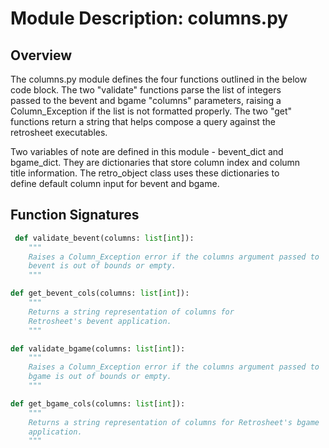 # Module Description:  columns.py<br/>

## Overview<br/>

The columns.py module defines the four functions outlined in the below<br/>
code block.  The two "validate" functions parse the list of integers<br/>
passed to the bevent and bgame "columns" parameters, raising a<br/>
Column_Exception if the list is not formatted properly.  The two "get"<br/>
functions return a string that helps compose a query against the<br/>
retrosheet executables.<br/>

Two variables of note are defined in this module - bevent_dict and<br/>
bgame_dict.  They  are dictionaries that store column index and column<br/>
title information.  The retro_object class uses these dictionaries to<br/>
define default column input for bevent and bgame.<br/>

## Function Signatures<br/>

```python
 def validate_bevent(columns: list[int]):
    """
    Raises a Column_Exception error if the columns argument passed to
    bevent is out of bounds or empty.
    """

def get_bevent_cols(columns: list[int]):
    """
    Returns a string representation of columns for 
    Retrosheet's bevent application.
    """

def validate_bgame(columns: list[int]):
    """
    Raises a Column_Exception error if the columns argument passed to
    bgame is out of bounds or empty.
    """

def get_bgame_cols(columns: list[int]):
    """
    Returns a string representation of columns for Retrosheet's bgame
    application.
    """
```
